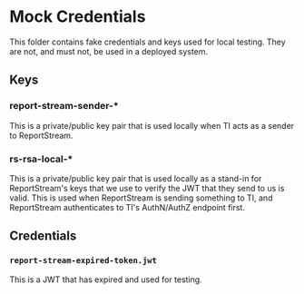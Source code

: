 # Mock Credentials

This folder contains fake credentials and keys used for local testing.  They are not, and must not, be used in a
deployed system.

## Keys

### report-stream-sender-*

This is a private/public key pair that is used locally when TI acts as a sender to ReportStream.

### rs-rsa-local-*

This is a private/public key pair that is used locally as a stand-in for ReportStream's keys that we use to
verify the JWT that they send to us is valid.  This is used when ReportStream is sending something to TI, and
ReportStream authenticates to TI's AuthN/AuthZ endpoint first.

## Credentials

### `report-stream-expired-token.jwt`

This is a JWT that has expired and used for testing.

